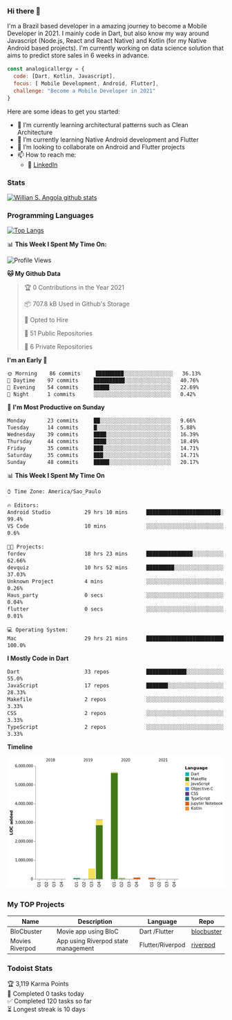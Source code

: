 ### Hi there 👋

I'm a Brazil based developer in a amazing journey to become a Mobile Developer in 2021. I mainly code in Dart, but also know my way around Javascript (Node.js, React and React Native) and Kotlin (for my Native Android based projects). I'm currently working on data science solution that aims to predict store sales in 6 weeks in advance.

```javascript
const analogicallergy = {
  code: [Dart, Kotlin, Javascript],
  focus: [ Mobile Development, Android, Flutter],
  challenge: "Become a Mobile Developer in 2021"
}
```

Here are some ideas to get you started:

- 🔭 I’m currently learning architectural patterns such as Clean Architecture
- 🌱 I’m currently learning Native Android development and Flutter
- 👯 I’m looking to collaborate on Android and Flutter projects
- 📫 How to reach me:
  - :office: [LinkedIn](https://www.linkedin.com/in/wsabsi/)

### Stats

[![Willian S. Angola github stats](https://github-readme-stats.vercel.app/api?username=analogicallergy&count_private=true&show_icons=true&theme=radical&hide_rank=false)](https://github.com/anuraghazra/github-readme-stats)

### Programming Languages

[![Top Langs](https://github-readme-stats.vercel.app/api/top-langs/?username=analogicallergy)](https://github.com/analogicallergy/github-readme-stats)

📊 **This Week I Spent My Time On:**

<!--START_SECTION:waka-->
![Profile Views](http://img.shields.io/badge/Profile%20Views-27-blue)

**🐱 My Github Data** 

> 🏆 0 Contributions in the Year 2021
 > 
> 📦 707.8 kB Used in Github's Storage 
 > 
> 💼 Opted to Hire
 > 
> 📜 51 Public Repositories 
 > 
> 🔑 6 Private Repositories  
 > 
**I'm an Early 🐤** 

```text
🌞 Morning    86 commits     █████████░░░░░░░░░░░░░░░░   36.13% 
🌆 Daytime    97 commits     ██████████░░░░░░░░░░░░░░░   40.76% 
🌃 Evening    54 commits     █████░░░░░░░░░░░░░░░░░░░░   22.69% 
🌙 Night      1 commits      ░░░░░░░░░░░░░░░░░░░░░░░░░   0.42%

```
📅 **I'm Most Productive on Sunday** 

```text
Monday       23 commits     ██░░░░░░░░░░░░░░░░░░░░░░░   9.66% 
Tuesday      14 commits     █░░░░░░░░░░░░░░░░░░░░░░░░   5.88% 
Wednesday    39 commits     ████░░░░░░░░░░░░░░░░░░░░░   16.39% 
Thursday     44 commits     ████░░░░░░░░░░░░░░░░░░░░░   18.49% 
Friday       35 commits     ███░░░░░░░░░░░░░░░░░░░░░░   14.71% 
Saturday     35 commits     ███░░░░░░░░░░░░░░░░░░░░░░   14.71% 
Sunday       48 commits     █████░░░░░░░░░░░░░░░░░░░░   20.17%

```


📊 **This Week I Spent My Time On** 

```text
⌚︎ Time Zone: America/Sao_Paulo

🔥 Editors: 
Android Studio           29 hrs 10 mins      ████████████████████████░   99.4% 
VS Code                  10 mins             ░░░░░░░░░░░░░░░░░░░░░░░░░   0.6%

🐱‍💻 Projects: 
fordev                   18 hrs 23 mins      ███████████████░░░░░░░░░░   62.66% 
devquiz                  10 hrs 52 mins      █████████░░░░░░░░░░░░░░░░   37.03% 
Unknown Project          4 mins              ░░░░░░░░░░░░░░░░░░░░░░░░░   0.26% 
Haus_party               0 secs              ░░░░░░░░░░░░░░░░░░░░░░░░░   0.04% 
flutter                  0 secs              ░░░░░░░░░░░░░░░░░░░░░░░░░   0.01%

💻 Operating System: 
Mac                      29 hrs 21 mins      █████████████████████████   100.0%

```

**I Mostly Code in Dart** 

```text
Dart                     33 repos            █████████████░░░░░░░░░░░░   55.0% 
JavaScript               17 repos            ███████░░░░░░░░░░░░░░░░░░   28.33% 
Makefile                 2 repos             ░░░░░░░░░░░░░░░░░░░░░░░░░   3.33% 
CSS                      2 repos             ░░░░░░░░░░░░░░░░░░░░░░░░░   3.33% 
TypeScript               2 repos             ░░░░░░░░░░░░░░░░░░░░░░░░░   3.33%

```


**Timeline**

![Chart not found](https://raw.githubusercontent.com/AnalogicAllergy/AnalogicAllergy/main/charts/bar_graph.png) 


<!--END_SECTION:waka-->

### My TOP Projects

| Name            | Description                         | Language         | Repo                                                           |
| --------------- | ----------------------------------- | ---------------- | -------------------------------------------------------------- |
| BloCbuster      | Movie app using BloC                | Dart /Flutter    | [blocbuster](https://github.com/AnalogicAllergy/blocbuster)    |
| Movies Riverpod | App using Riverpod state management | Flutter/Riverpod | [riverpod](https://github.com/AnalogicAllergy/movies_riverpod) |

### Todoist Stats

<!-- TODO-IST:START -->
🏆  3,119 Karma Points           
🌸  Completed 0 tasks today           
✅  Completed 120 tasks so far           
⏳  Longest streak is 10 days
<!-- TODO-IST:END -->
